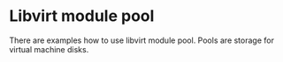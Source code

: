 # Libvirt module pool

There are examples how to use libvirt module pool.
Pools are storage for virtual machine disks.
